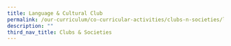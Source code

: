```yaml
---
title: Language & Cultural Club
permalink: /our-curriculum/co-curricular-activities/clubs-n-societies/language-n-cultural-club/
description: ""
third_nav_title: Clubs & Societies
---
```

